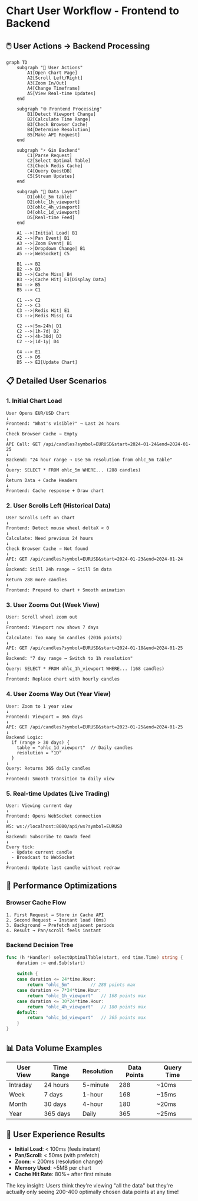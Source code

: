 # Chart User Workflow - Frontend to Backend

## 🖱️ User Actions → Backend Processing

```mermaid
graph TD
    subgraph "👤 User Actions"
        A1[Open Chart Page]
        A2[Scroll Left/Right]
        A3[Zoom In/Out]
        A4[Change Timeframe]
        A5[View Real-time Updates]
    end

    subgraph "🌐 Frontend Processing"
        B1[Detect Viewport Change]
        B2[Calculate Time Range]
        B3[Check Browser Cache]
        B4[Determine Resolution]
        B5[Make API Request]
    end

    subgraph "⚡ Gin Backend"
        C1[Parse Request]
        C2[Select Optimal Table]
        C3[Check Redis Cache]
        C4[Query QuestDB]
        C5[Stream Updates]
    end

    subgraph "💾 Data Layer"
        D1[ohlc_5m table]
        D2[ohlc_1h_viewport]
        D3[ohlc_4h_viewport]
        D4[ohlc_1d_viewport]
        D5[Real-time Feed]
    end

    A1 -->|Initial Load| B1
    A2 -->|Pan Event| B1
    A3 -->|Zoom Event| B1
    A4 -->|Dropdown Change| B1
    A5 -->|WebSocket| C5

    B1 --> B2
    B2 --> B3
    B3 -->|Cache Miss| B4
    B3 -->|Cache Hit| E1[Display Data]
    B4 --> B5
    B5 --> C1

    C1 --> C2
    C2 --> C3
    C3 -->|Redis Hit| E1
    C3 -->|Redis Miss| C4
    
    C2 -->|5m-24h| D1
    C2 -->|1h-7d| D2
    C2 -->|4h-30d| D3
    C2 -->|1d-1y| D4
    
    C4 --> E1
    C5 --> D5
    D5 --> E2[Update Chart]
```

## 📋 Detailed User Scenarios

### 1. **Initial Chart Load**
```
User Opens EUR/USD Chart
↓
Frontend: "What's visible?" → Last 24 hours
↓
Check Browser Cache → Empty
↓
API Call: GET /api/candles?symbol=EURUSD&start=2024-01-24&end=2024-01-25
↓
Backend: "24 hour range → Use 5m resolution from ohlc_5m table"
↓
Query: SELECT * FROM ohlc_5m WHERE... (288 candles)
↓
Return Data + Cache Headers
↓
Frontend: Cache response + Draw chart
```

### 2. **User Scrolls Left (Historical Data)**
```
User Scrolls Left on Chart
↓
Frontend: Detect mouse wheel deltaX < 0
↓
Calculate: Need previous 24 hours
↓
Check Browser Cache → Not found
↓
API: GET /api/candles?symbol=EURUSD&start=2024-01-23&end=2024-01-24
↓
Backend: Still 24h range → Still 5m data
↓
Return 288 more candles
↓
Frontend: Prepend to chart + Smooth animation
```

### 3. **User Zooms Out (Week View)**
```
User: Scroll wheel zoom out
↓
Frontend: Viewport now shows 7 days
↓
Calculate: Too many 5m candles (2016 points)
↓
API: GET /api/candles?symbol=EURUSD&start=2024-01-18&end=2024-01-25
↓
Backend: "7 day range → Switch to 1h resolution"
↓
Query: SELECT * FROM ohlc_1h_viewport WHERE... (168 candles)
↓
Frontend: Replace chart with hourly candles
```

### 4. **User Zooms Way Out (Year View)**
```
User: Zoom to 1 year view
↓
Frontend: Viewport = 365 days
↓
API: GET /api/candles?symbol=EURUSD&start=2023-01-25&end=2024-01-25
↓
Backend Logic:
  if (range > 30 days) {
    table = "ohlc_1d_viewport"  // Daily candles
    resolution = "1D"
  }
↓
Query: Returns 365 daily candles
↓
Frontend: Smooth transition to daily view
```

### 5. **Real-time Updates (Live Trading)**
```
User: Viewing current day
↓
Frontend: Opens WebSocket connection
↓
WS: ws://localhost:8080/api/ws?symbol=EURUSD
↓
Backend: Subscribe to Oanda feed
↓
Every tick:
  - Update current candle
  - Broadcast to WebSocket
↓
Frontend: Update last candle without redraw
```

## 🔄 Performance Optimizations

### **Browser Cache Flow**
```
1. First Request → Store in Cache API
2. Second Request → Instant load (0ms)
3. Background → Prefetch adjacent periods
4. Result → Pan/scroll feels instant
```

### **Backend Decision Tree**
```go
func (h *Handler) selectOptimalTable(start, end time.Time) string {
    duration := end.Sub(start)
    
    switch {
    case duration <= 24*time.Hour:
        return "ohlc_5m"        // 288 points max
    case duration <= 7*24*time.Hour:
        return "ohlc_1h_viewport"   // 168 points max
    case duration <= 30*24*time.Hour:
        return "ohlc_4h_viewport"   // 180 points max
    default:
        return "ohlc_1d_viewport"   // 365 points max
    }
}
```

## 📊 Data Volume Examples

| User View | Time Range | Resolution | Data Points | Query Time |
|-----------|------------|------------|-------------|------------|
| Intraday | 24 hours | 5-minute | 288 | ~10ms |
| Week | 7 days | 1-hour | 168 | ~15ms |
| Month | 30 days | 4-hour | 180 | ~20ms |
| Year | 365 days | Daily | 365 | ~25ms |

## 🚀 User Experience Results

- **Initial Load**: < 100ms (feels instant)
- **Pan/Scroll**: < 50ms (with prefetch)
- **Zoom**: < 200ms (resolution change)
- **Memory Used**: ~5MB per chart
- **Cache Hit Rate**: 80%+ after first minute

The key insight: Users think they're viewing "all the data" but they're actually only seeing 200-400 optimally chosen data points at any time!